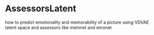 # AssessorsLatent
how to predict emotionality and memorability of a picture using VDVAE latent space and assessors like memnet and emonet
